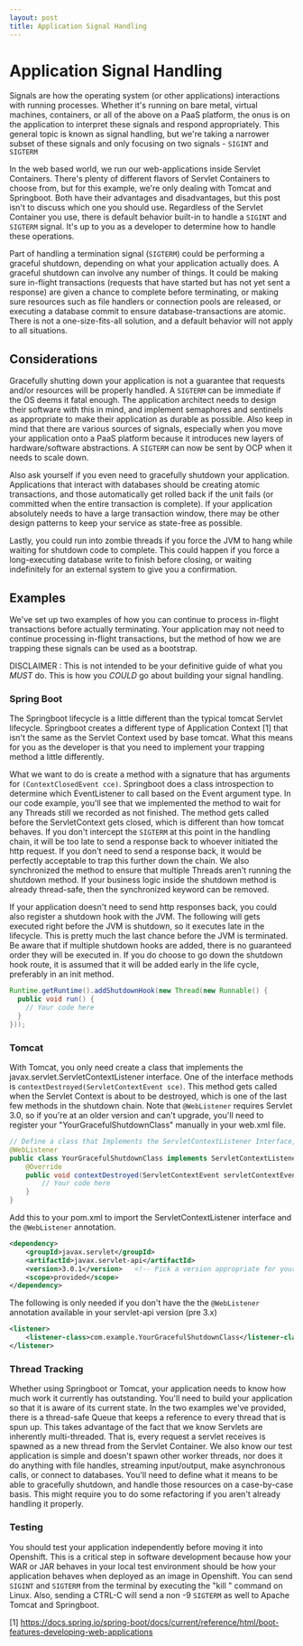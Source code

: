 ```yaml
---
layout: post
title: Application Signal Handling
---
```


# Application Signal Handling 			 		 	

Signals are how the operating system (or other applications) interactions with running processes.  Whether it's running on bare metal, virtual machines, containers, or all of the above on a PaaS platform, the onus is on the application to interpret these signals and respond appropriately.  This general topic is known as signal handling, but we're taking a narrower subset of these signals and only focusing on two signals - `SIGINT` and `SIGTERM`

In the web based world, we run our web-applications inside Servlet Containers.  There's plenty of different flavors of Servlet Containers to choose from, but for this example, we're only dealing with Tomcat and Springboot.  Both have their advantages and disadvantages, but this post isn't to discuss which one you should use.  Regardless of the Servlet Container you use, there is default behavior built-in to handle a `SIGINT` and `SIGTERM` signal.  It's up to you as a developer to determine how to handle these operations.

Part of handling a termination signal (`SIGTERM`) could be performing a graceful shutdown, depending on what your application actually does. A graceful shutdown can involve any number of things.  It could be making sure in-flight transactions (requests that have started but has not yet sent a response) are given a chance to complete before terminating, or making sure resources such as file handlers or connection pools are released, or executing a database commit to ensure database-transactions are atomic.  There is not a one-size-fits-all solution, and a default behavior will not apply to all situations.

## Considerations
Gracefully shutting down your application is not a guarantee that requests and/or resources will be properly handled.  A `SIGTERM` can be immediate if the OS deems it fatal enough.  The application architect needs to design their software with this in mind, and implement semaphores and sentinels as appropriate to make their application as durable as possible.  Also keep in mind that there are various sources of signals, especially when you move your application onto a PaaS platform because it introduces new layers of hardware/software abstractions.  A `SIGTERM` can now be sent by OCP when it needs to scale down.

Also ask yourself if you even need to gracefully shutdown your application.  Applications that interact with databases should be creating atomic transactions, and those automatically get rolled back if the unit fails (or committed when the entire transaction is complete).  If your application absolutely needs to have a large transaction window, there may be other design patterns to keep your service as state-free as possible.

Lastly, you could run into zombie threads if you force the JVM to hang while waiting for shutdown code to complete.  This could happen if you force a long-executing database write to finish before closing, or waiting indefinitely for an external system to give you a confirmation.

## Examples
We've set up two examples of how you can continue to process in-flight transactions before actually terminating.  Your application may not need to continue processing in-flight transactions, but the method of how we are trapping these signals can be used as a bootstrap.

DISCLAIMER : This is not intended to be your definitive guide of what you *MUST* do.  This is how you *COULD* go about building your signal handling.

### Spring Boot

The Springboot lifecycle is a little different than the typical tomcat Servlet lifecycle.  Springboot creates a different type of Application Context [1] that isn't the same as the Servlet Context used by base tomcat.  What this means for you as the developer is that you need to implement your trapping method a little differently.

What we want to do is create a method with a signature that has arguments for `(ContextClosedEvent cce)`.  Springboot does a class introspection to determine which EventListener to call based on the Event argument type.
In our code example, you'll see that we implemented the method to wait for any Threads still we recorded as not finished.  The method gets called before the ServletContext gets closed, which is different than how tomcat behaves.  If you don't intercept the `SIGTERM` at this point in the handling chain, it will be too late to send a response back to whoever initiated the http request.  If you don't need to send a response back, it would be perfectly acceptable to trap this further down the chain.
We also synchronized the method to ensure that multiple Threads aren't running the shutdown method.  If your business logic inside the shutdown method is already thread-safe, then the synchronized keyword can be removed.
​



If your application doesn't need to send http responses back, you could also register a shutdown hook with the JVM.   The following will gets executed right before the JVM is shutdown, so it executes late in the lifecycle.  This is pretty much the last chance before the JVM is terminated.  Be aware that if multiple shutdown hooks are added, there is no guaranteed order they will be executed in.  If you do choose to go down the shutdown hook route, it is assumed that it will be added early in the life cycle, preferably in an init method.

```java
Runtime.getRuntime().addShutdownHook(new Thread(new Runnable() {
  public void run() {
    // Your code here
  }
}));
```

### Tomcat

With Tomcat, you only need create a class that implements the javax.servlet.ServletContextListener interface.  One of the interface methods is `contextDestroyed(ServletContextEvent sce)`.  This method gets called when the Servlet Context is about to be destroyed, which is one of the last few methods in the shutdown chain.  Note that `@WebListener` requires Servlet 3.0, so if you're at an older version and can't upgrade, you'll need to register your "YourGracefulShutdownClass" manually in your web.xml file.

```java
​// Define a class that Implements the ServletContextListener Interface, as required by the @WebListener annotation
@WebListener
public class YourGracefulShutdownClass implements ServletContextListener {
	@Override
	public void contextDestroyed(ServletContextEvent servletContextEvent) {
        // Your code here
	}
}
```

Add this to your pom.xml to import the ServletContextListener interface and the `@WebListener` annotation.
```xml
​<dependency>
	<groupId>javax.servlet</groupId>
	<artifactId>javax.servlet-api</artifactId>
	<version>3.0.1</version>   <!-- Pick a version appropriate for your application -->
	<scope>provided</scope>
</dependency>
```

The following is only needed if you don't have the the `@WebListener` annotation available in your servlet-api version (pre 3.x)
```xml
<listener>
	<listener-class>com.example.YourGracefulShutdownClass</listener-class>
</listener>
```

### Thread Tracking

Whether using Springboot or Tomcat, your application needs to know how much work it currently has outstanding.  You'll need to build your application so that it is aware of its current state.  In the two examples we've provided, there is a thread-safe Queue that keeps a reference to every thread that is spun up.  This takes advantage of the fact that we know Servlets are inherently multi-threaded.  That is, every request a servlet receives is spawned as a new thread from the Servlet Container.  We also know our test application is simple and doesn't spawn other worker threads, nor does it do anything with file handles, streaming input/output, make asynchronous calls, or connect to databases.  You'll need to define what it means to be able to gracefully shutdown, and handle those resources on a case-by-case basis.  This might require you to do some refactoring if you aren't already handling it properly.

### Testing
You should test your application independently before moving it into Openshift.  This is a critical step in software development because how your WAR or JAR behaves in your local test environment should be how your application behaves when deployed as an image in Openshift.  You can send `SIGINT` and `SIGTERM` from the terminal by executing the "kill " command on Linux.  Also, sending a CTRL-C will send a non -9 `SIGTERM` as well to Apache Tomcat and Springboot.


[1] https://docs.spring.io/spring-boot/docs/current/reference/html/boot-features-developing-web-applications
